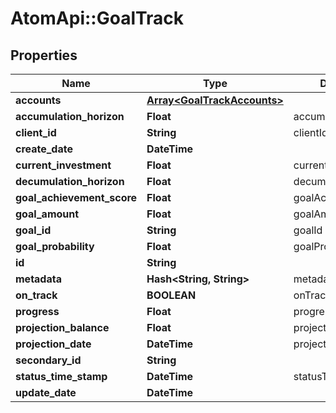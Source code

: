 # AtomApi::GoalTrack

## Properties
Name | Type | Description | Notes
------------ | ------------- | ------------- | -------------
**accounts** | [**Array&lt;GoalTrackAccounts&gt;**](GoalTrackAccounts.md) |  | [optional] 
**accumulation_horizon** | **Float** | accumulationHorizon | [optional] 
**client_id** | **String** | clientId | [optional] 
**create_date** | **DateTime** |  | [optional] 
**current_investment** | **Float** | currentInvestment | [optional] 
**decumulation_horizon** | **Float** | decumulationHorizon | [optional] 
**goal_achievement_score** | **Float** | goalAchievementScore | [optional] 
**goal_amount** | **Float** | goalAmount | [optional] 
**goal_id** | **String** | goalId | 
**goal_probability** | **Float** | goalProbability | [optional] 
**id** | **String** |  | [optional] 
**metadata** | **Hash&lt;String, String&gt;** | metadata | [optional] 
**on_track** | **BOOLEAN** | onTrack | [optional] 
**progress** | **Float** | progress | [optional] 
**projection_balance** | **Float** | projectionBalance | [optional] 
**projection_date** | **DateTime** | projectionDate | [optional] 
**secondary_id** | **String** |  | [optional] 
**status_time_stamp** | **DateTime** | statusTimeStamp | 
**update_date** | **DateTime** |  | [optional] 


